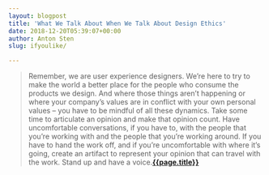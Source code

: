 ```yaml
---
layout: blogpost
title: 'What We Talk About When We Talk About Design Ethics'
date: 2018-12-20T05:39:07+00:00
author: Anton Sten
slug: ifyoulike/

---
```


>Remember, we are user experience designers. We’re here to try to make the world a better place for the people who consume the products we design. And where those things aren’t happening or where your company’s values are in conflict with your own personal values  – you have to be mindful of all these dynamics. Take some time to articulate an opinion and make that opinion count. Have uncomfortable conversations, if you have to, with the people that you’re working with and the people that you’re working around. If you have to hand the work off, and if you’re uncomfortable with where it’s going, create an artifact to represent your opinion that can travel with the work. Stand up and have a voice.**[{{page.title}}](https://99u.adobe.com/articles/60538/what-we-talk-about-when-we-talk-about-design-ethics)**
